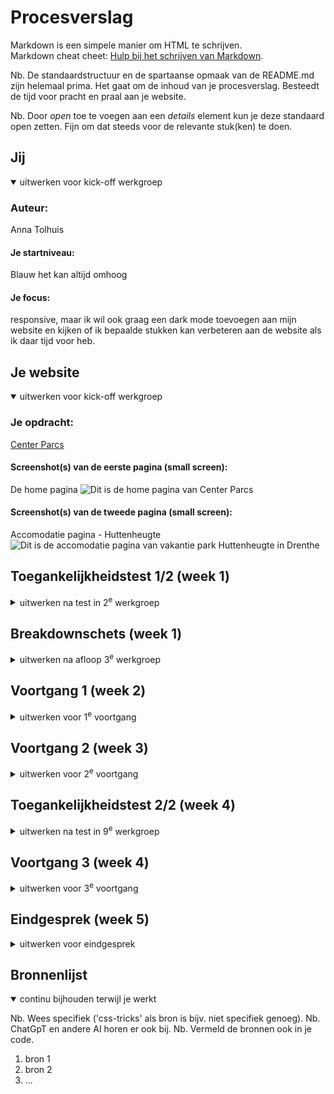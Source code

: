 # Procesverslag
Markdown is een simpele manier om HTML te schrijven.  
Markdown cheat cheet: [Hulp bij het schrijven van Markdown](https://github.com/adam-p/markdown-here/wiki/Markdown-Cheatsheet).

Nb. De standaardstructuur en de spartaanse opmaak van de README.md zijn helemaal prima. Het gaat om de inhoud van je procesverslag. Besteedt de tijd voor pracht en praal aan je website.

Nb. Door *open* toe te voegen aan een *details* element kun je deze standaard open zetten. Fijn om dat steeds voor de relevante stuk(ken) te doen.





## Jij

<details open>
  <summary>uitwerken voor kick-off werkgroep</summary>

  ### Auteur:
  Anna Tolhuis

  #### Je startniveau:
  Blauw het kan altijd omhoog

  #### Je focus:
  responsive, maar ik wil ook graag een dark mode toevoegen aan mijn website en kijken of ik bepaalde stukken kan verbeteren aan de website als ik daar tijd voor heb.
 
</details>





## Je website

<details open>
  <summary>uitwerken voor kick-off werkgroep</summary>

  ### Je opdracht:
  [Center Parcs](https://www.centerparcs.nl)

  #### Screenshot(s) van de eerste pagina (small screen): 
  De home pagina
  <img src="readme-images/home.png" width="375px" alt="Dit is de home pagina van Center Parcs">

  #### Screenshot(s) van de tweede pagina (small screen):
  Accomodatie pagina - Huttenheugte
  <img src="readme-images/accomodatie.png" width="375px" alt="Dit is de accomodatie pagina van vakantie park Huttenheugte in Drenthe">
 
</details>



## Toegankelijkheidstest 1/2 (week 1)

<details>
  <summary>uitwerken na test in 2<sup>e</sup> werkgroep</summary>


  ### Bevindingen
  Lijst met je bevindingen die in de test naar voren kwamen:

  Bevinding afbeeldingen.
  <img src="readme-images/animaties.png" width="375px" alt="Dit zijn de animaties deze bewegen 1x">
  <img src="readme-images/buttons.png" width="375px" alt="De buttons">
  <img src="readme-images/foutmeldingen.png" width="375px" alt="De hoeveelheid foutmeldingen 255">
  <img src="readme-images/nogmeererror.png" width="375px" alt="Nog een afbeelding van de 255 foutmeldingen">
  <img src="readme-images/gaatvanscherm.png" width="375px" alt="De horrizantal scroll op destop">
  <img src="readme-images/geenalt.png" width="375px" alt="geen alternative tekst voor afbeeldingen en kaarten">
  <img src="readme-images/geenlimaardiv.png" width="375px" alt="geen lsit items maar div">
  <img src="readme-images/verborgen.png" width="375px" alt="Verborgen door JS interactie">

    Test 1: Screen reader
  - Begint met H4, loopt verder wel op volgorde van H1 naar H3 en heeft ook maar 1 H1 per pagina.
  - Gaat niet over alle Buttons en links
  - De meeste links zijn duidelijk aangegeven de namen van sommige links zijn wel heel erg lang.
  - Een paar links hebben een vragtekens door dat ze alleen icons hebben en 1 link heeft alleen een /.
  - Buttons hebben button als naam of ook weer de vraagtekens van de icons.
  - Elementen die met JS verborgen zijn zeggen geen links of buttons te hebben.

  Test 2: WCAG Check list
  Content:
  - Sommige links heten meer info of hebben geen naam en alleen een icon. De links met meer info wordt door de screenreader over heen gelezen.
  - Buttons hebben veel ?.

  Global code:
  - 255 errors
  - 15 warnings
  - 71 info messages (Niet iets om zorgen om te maken)
  - Heeft zelfs speciaal voor de karten een vergrootglas functie om de kaart beter te lezen.

  Keyboard:
  - Bij de screenreader gaat hij van het scherm voor knoppen en hamburger menu gaat hij doorheen maar hij opent hem niet dus je gaat er onzichtbaar door heen.

  Mobile and touch:
  - Horizontal scroling niet op telefoon, maar wel op destop.
  - Er zit overal veel en genoeg ruimte tussen knoppen behalve bij het kies park menu dit is erg klein.

  Headings:
  - Begint met H4

  Lists:
  - Gebruiken voornamelijk div

  Images:
  - sommige afbeeldingen hebben geen alt
  - Kaart heeft geen alt

  Media:
  Ze hebben weinig video's en audio onderdelen. Alleen de home pagina heeft boven in een video die automatisch afspeelt. Deze heeft geen geluid en kan je ook niet uitzetten.

  Controls:
  - Sommige links zijn a, sommige zijn div
  - Sommige buttos zijn div, sommige zijn buttons.

  Appearance:
  - Geen dark mode

  Animation:
  Er is een kleine animatie die niet herhaalt en niet snel afspeeld. Deze kan je alleen niet uitzetten en ook niet voor kiezen om niet af te spelen.

  Color contrast:
  - Op AA niveau checkt alles Ja.
  - Op sommige scoort ook de AAA niveau zelfs Ja.
  - Ik weet niet precies wat hij bedoelt met custom selection colors.

</details>



## Breakdownschets (week 1)

<details>
  <summary>uitwerken na afloop 3<sup>e</sup> werkgroep</summary>

  ### de hele pagina: 
  <img src="reademe-images/home.png" width="375px" alt="breakdown van de hele home pagina">

  ### dynamisch deel (bijv menu): 
  <img src="readme-images/dummy-plaatje.jpg" width="375px" alt="breakdown van een dynamisch deel">

  ### wellicht nog een dynamisch deel (bijv filter): 
  <img src="readme-images/dummy-plaatje.jpg" width="375px" alt="breakdown van nog een dynamisch deel">

</details>





## Voortgang 1 (week 2)

<details>
  <summary>uitwerken voor 1<sup>e</sup> voortgang</summary>

  ### Stand van zaken
  hier dit ging goed & dit was lastig (neem ook screenshots op van delen van je website en code)


  ### Agenda voor meeting
  samen met je groepje opstellen

  | Jeffrey      | Sarah          | Nasima  | Anna       |
  | ---            | ---                | ---          | ---              |
  | Ik denk dat ik het vooral wil hebben over mijn breakdownschets  | Ik denk dat ik ook de mijne wil checken         |    | Wat zijn op deze pagina goede onderdelen of kan ik beter een andere zoeken    |
  |  | op welke dingen we moeten letten als t gaat om html |  | Op de home pagina heb ik dit booking stukje hoe voeg ik dit juist toe in mijn HTML? |
  |           |               |         | ...              |


  ### Verslag van meeting
  hier na afloop snel de uitkomsten van de meeting vastleggen

  - Nav hoeft niet zo groot mag gewoon het eerste wat je ziet en niet de onderliggende tabs
  - <!--Zie aantekeningen in index bestand voor verder aanvullen over forum vraag-->
  - Op DLO staan goede voorbeelden voor carousels.
  - 

</details>





## Voortgang 2 (week 3)

<details>
  <summary>uitwerken voor 2<sup>e</sup> voortgang</summary>

  ### Stand van zaken
  hier dit ging goed & dit was lastig (neem ook screenshots op van delen van je website en code)


  ### Agenda voor meeting
  samen met je groepje opstellen

  | student 1      | student 2          | student 3    | Anna      |
  | ---            | ---                | ---          | ---           |
  | dit bespreken  | en dit             | en ik dit    | Kan ik hier ook gewoon een H2 gebruiken en een H3 inplaats van H3 en H4?  |
  | en dat ook nog | dit als er tijd is | nog een punt | Mag ik hier voor mijn JS wel een class gebruiken? |
  | ...            | ...                | ...          | ...              |


  ### Verslag van meeting
  hier na afloop snel de uitkomsten van de meeting vastleggen

  - punt 1
  - punt 2
  - nog een punt
- ...

</details>





## Toegankelijkheidstest 2/2 (week 4)

<details>
  <summary>uitwerken na test in 9<sup>e</sup> werkgroep</summary>

  ### Bevindingen
  Lijst met je bevindingen die in de test naar voren kwamen (geef ook aan wat er verbeterd is):

</details>





## Voortgang 3 (week 4)

<details>
  <summary>uitwerken voor 3<sup>e</sup> voortgang</summary>

  ### Stand van zaken
  hier dit ging goed & dit was lastig (neem ook screenshots op van delen van je website en code)


  ### Agenda voor meeting
  samen met je groepje opstellen

  | student 1      | student 2          | student 3    | student 4        |
  | ---            | ---                | ---          | ---              |
  | dit bespreken  | en dit             | en ik dit    | en dan ik dat    |
  | en dat ook nog | dit als er tijd is | nog een punt | dit wil ik zeker |
  | ...            | ...                | ...          | ...              |


  ### Verslag van meeting
  hier na afloop snel de uitkomsten van de meeting vastleggen

  - punt 1
  - punt 2
  - nog een punt
  - ...

</details>





## Eindgesprek (week 5)

<details>
  <summary>uitwerken voor eindgesprek</summary>

  ### Je uitkomst - karakteristiek screenshots:
  <img src="readme-images/dummy-plaatje.jpg" width="375px" alt="uitomst opdracht 1">


  ### Dit ging goed/Heb ik geleerd: 
  Korte omschrijving met plaatjes

  <img src="readme-images/dummy-plaatje.jpg" width="375px" alt="top">


  ### Dit was lastig/Is niet gelukt:
  Korte omschrijving met plaatjes

  <img src="readme-images/dummy-plaatje.jpg" width="375px" alt="bummer">
</details>





## Bronnenlijst

<details open>
  <summary>continu bijhouden terwijl je werkt</summary>

  Nb. Wees specifiek ('css-tricks' als bron is bijv. niet specifiek genoeg). 
  Nb. ChatGpT en andere AI horen er ook bij.
  Nb. Vermeld de bronnen ook in je code.

  1. bron 1
  2. bron 2
  3. ...

</details>
